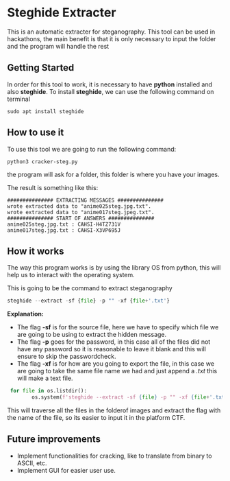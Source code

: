 # Steghide Extracter

This is an automatic extracter for steganography. This tool can be used in hackathons, the main benefit is that it is only necessary to input the folder and the program will handle the rest

## Getting Started

In order for this tool to work, it is necessary to have **python** installed and also **steghide**. To install **steghide**, we can use the following command on terminal

```
sudo apt install steghide
```

## How to use it

To use this tool we are going to run the following command:

```
python3 cracker-steg.py
```

the program will ask for a folder, this folder is where you have your images.

The result is something like this:

```
############### EXTRACTING MESSAGES ###############
wrote extracted data to "anime025steg.jpg.txt".
wrote extracted data to "anime017steg.jpeg.txt".
############### START OF ANSWERS ###############
anime025steg.jpg.txt : CAHSI-H4TZ731V
anime017steg.jpg.txt : CAHSI-X3VP695J
```

## How it works

The way this program works is by using the library OS from python, this will help us
to interact with the operating system.

This is going to be the command to extract steganography

```Python
steghide --extract -sf {file} -p "" -xf {file+'.txt'}
```

**Explanation:**

- The flag **-sf** is for the source file, here we have to specify which file we are going to be using to extract the hidden message.
- The flag **-p** goes for the password, in this case all of the files did not have any password so it is reasonable to leave it blank and this will ensure to skip the passwordcheck.
- The flag **-xf** is for how are you going to export the file, in this case we are going to take the same file name we had and just append a _.txt_ this will make a text file.

```Python
 for file in os.listdir():
        os.system(f'steghide --extract -sf {file} -p "" -xf {file+'.txt'}')
```

This will traverse all the files in the folderof images and extract the flag with the name of the file, so its easier to input it in the platform CTF.

## Future improvements

- Implement functionalities for cracking, like to translate from binary to ASCII, etc.
- Implement GUI for easier user use.
